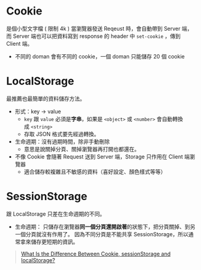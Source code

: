 # Cookie
是個小型文字檔 ( 限制 4k )
當瀏覽器發送 Reqeust 時，會自動帶到 Server 端，而 Server 端也可以把資料寫到 response 的 header 中 `set-cookie` ，傳到 Client 端。
- 不同的 doman 會有不同的 cookie，一個 doman 只能儲存 20 個 cookie

# LocalStorage
最推薦也最簡單的資料儲存方法。

- 形式：key → value
    - `key` 跟 `value` 必須是**字串**，如果是 `<object>` 或 `<number>` 會自動轉換成 `<string>`
    - 存取 JSON 格式要先經過轉換。
- 生命週期：沒有過期時間，除非手動刪除
    - 意思是說關掉分頁、關掉瀏覽器再打開也都還在。
- 不像 Cookie 會隨著 Request 送到 Server 端，Storage 只作用在 Client 端瀏覽器
    - 適合儲存較複雜且不敏感的資料（喜好設定、顏色樣式等等）

# SessionStorage
跟 LocalStorage 只差在生命週期的不同。
- 生命週期： 只儲存在瀏覽器**同一個分頁還開啟著**的狀態下，把分頁關掉、到另一個分頁就沒有作用了。
因為不同分頁是不能共享 SessionStorage，所以通常拿來儲存更短期的資訊。

>[What Is the Difference Between Cookie, sessionStorage and localStorage?](https://www.explainthis.io/en/swe/cookie-sessionstorage-localstorage-difference)